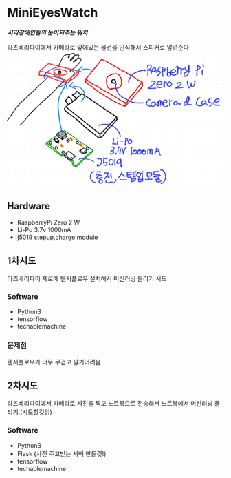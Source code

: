 # MiniEyesWatch

***시각장애인들의 눈이되주는 워치***

라즈베리파이에서 카메라로 앞에있는 물건을 인식해서 스피커로 알려준다
![blueprint](/img/blueprint.jpg)
## Hardware
* RaspberryPi Zero 2 W
* Li-Po 3.7v 1000mA
* j5019 stepup,charge module
## 1차시도
라즈베리파이 제로에 텐서플로우 설치해서 머신러닝 돌리기 시도
### Software
* Python3
* tensorflow
* techablemachine
### 문제점
텐서플로우가 너무 무겁고 깔기어려움
## 2차시도
라즈베리파이에서 카메라로 사진을 찍고 노트북으로 전송해서 노트북에서 머신러닝 돌리기.(시도할것임)
### Software
* Python3
* Flask (사진 주고받는 서버 만들것!)
* tensorflow
* techablemachine.
